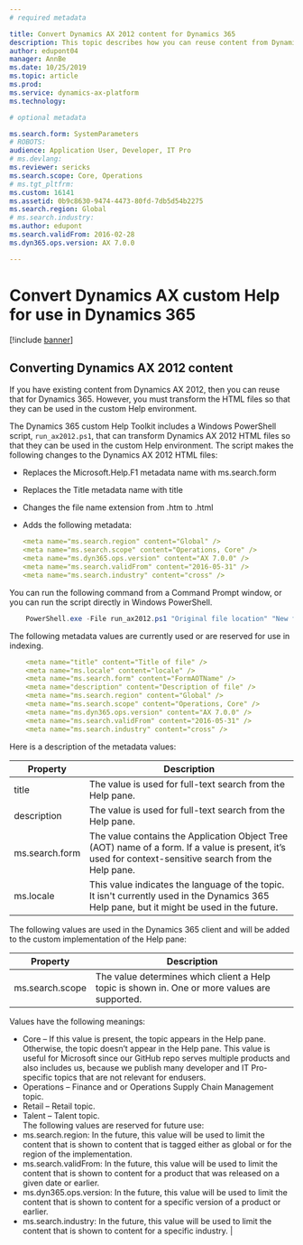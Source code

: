 ```yaml
---
# required metadata

title: Convert Dynamics AX 2012 content for Dynamics 365
description: This topic describes how you can reuse content from Dynamics AX for your Dynamics 365 solution. 
author: edupont04
manager: AnnBe
ms.date: 10/25/2019
ms.topic: article
ms.prod: 
ms.service: dynamics-ax-platform
ms.technology: 

# optional metadata

ms.search.form: SystemParameters
# ROBOTS: 
audience: Application User, Developer, IT Pro
# ms.devlang: 
ms.reviewer: sericks
ms.search.scope: Core, Operations
# ms.tgt_pltfrm: 
ms.custom: 16141
ms.assetid: 0b9c8630-9474-4473-80fd-7db5d54b2275
ms.search.region: Global
# ms.search.industry: 
ms.author: edupont
ms.search.validFrom: 2016-02-28
ms.dyn365.ops.version: AX 7.0.0

---
```


# Convert Dynamics AX custom Help for use in Dynamics 365

[!include [banner](../includes/banner.md)]

## Converting Dynamics AX 2012 content

If you have existing content from Dynamics AX 2012, then you can reuse that for Dynamics 365. However, you must transform the HTML files so that they can be used in the custom Help environment.  

The Dynamics 365 custom Help Toolkit includes a Windows PowerShell script, ```run_ax2012.ps1```, that can transform Dynamics AX 2012 HTML files so that they can be used in the custom Help environment. The script makes the following changes to the Dynamics AX 2012 HTML files:  

- Replaces the Microsoft.Help.F1 metadata name with ms.search.form  

- Replaces the Title metadata name with title  

- Changes the file name extension from .htm to .html  

- Adds the following metadata:  

    ```yaml
    <meta name="ms.search.region" content="Global" />  
    <meta name="ms.search.scope" content="Operations, Core" />  
    <meta name="ms.dyn365.ops.version" content="AX 7.0.0" />  
    <meta name="ms.search.validFrom" content="2016-05-31" />  
    <meta name="ms.search.industry" content="cross" />  
    ```

You can run the following command from a Command Prompt window, or you can run the script directly in Windows PowerShell.  

```powershell
    PowerShell.exe -File run_ax2012.ps1 "Original file location" "New file location"  
```

The following metadata values are currently used or are reserved for use in indexing.  

```yaml
    <meta name="title" content="Title of file" />  
    <meta name="ms.locale" content="locale" />  
    <meta name="ms.search.form" content="FormAOTName" />  
    <meta name="description" content="Description of file" />  
    <meta name="ms.search.region" content="Global" />  
    <meta name="ms.search.scope" content="Operations, Core" />  
    <meta name="ms.dyn365.ops.version" content="AX 7.0.0" />  
    <meta name="ms.search.validFrom" content="2016-05-31" />  
    <meta name="ms.search.industry" content="cross" />  
```

Here is a description of the metadata values:  

|Property  |Description  |
|----------|-------------|
|title | The value is used for full-text search from the Help pane. |
|description  | The value is used for full-text search from the Help pane.  |
|ms.search.form | The value contains the Application Object Tree (AOT) name of a form. If a value is present, it’s used for context-sensitive search from the Help pane. |
|ms.locale |This value indicates the language of the topic. It isn't currently used in the Dynamics 365 Help pane, but it might be used in the future.   |

The following values are used in the Dynamics 365 client and will be added to the custom implementation of the Help pane:  

|Property  |Description  |
|----------|-------------|
|ms.search.scope| The value determines which client a Help topic is shown in. One or more values are supported.</br>
Values have the following meanings:</br>
- Core – If this value is present, the topic appears in the Help pane. Otherwise, the topic doesn’t appear in the Help pane. This value is useful for Microsoft since our GitHub repo serves multiple products and also includes us, because we publish many developer and IT Pro-specific topics that are not relevant for endusers.</br>
- Operations – Finance and or Operations Supply Chain Management topic.</br>  
- Retail – Retail topic.</br>  
- Talent – Talent topic.</br>
The following values are reserved for future use:  </br>
- ms.search.region: In the future, this value will be used to limit the content that is shown to content that is tagged either as global or for the region of the implementation.  </br>
- ms.search.validFrom: In the future, this value will be used to limit the content that is shown to content for a product that was released on a given date or earlier.  </br>
- ms.dyn365.ops.version: In the future, this value will be used to limit the content that is shown to content for a specific version of a product or earlier.  </br>
- ms.search.industry: In the future, this value will be used to limit the content that is shown to content for a specific industry.  |
